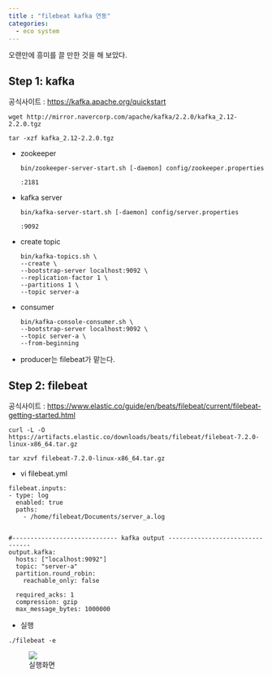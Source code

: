 ```yaml
---
title : "filebeat kafka 연동"
categories:
  - eco system
---
```


오랜만에 흥미를 끌 만한 것을 해 보았다.

## Step 1: kafka

공식사이트 : <https://kafka.apache.org/quickstart>

~~~
wget http://mirror.navercorp.com/apache/kafka/2.2.0/kafka_2.12-2.2.0.tgz

tar -xzf kafka_2.12-2.2.0.tgz
~~~

- zookeeper
    ~~~
    bin/zookeeper-server-start.sh [-daemon] config/zookeeper.properties

    :2181
    ~~~

- kafka server
    ~~~
    bin/kafka-server-start.sh [-daemon] config/server.properties

    :9092
    ~~~

- create topic
    ~~~
    bin/kafka-topics.sh \
    --create \
    --bootstrap-server localhost:9092 \
    --replication-factor 1 \
    --partitions 1 \
    --topic server-a
    ~~~

- consumer
    ~~~
    bin/kafka-console-consumer.sh \
    --bootstrap-server localhost:9092 \
    --topic server-a \
    --from-beginning
    ~~~

- producer는 filebeat가 맡는다.

## Step 2: filebeat

공식사이트 : <https://www.elastic.co/guide/en/beats/filebeat/current/filebeat-getting-started.html>

~~~
curl -L -O https://artifacts.elastic.co/downloads/beats/filebeat/filebeat-7.2.0-linux-x86_64.tar.gz

tar xzvf filebeat-7.2.0-linux-x86_64.tar.gz
~~~

- vi filebeat.yml
~~~
filebeat.inputs:
- type: log
  enabled: true
  paths:
    - /home/filebeat/Documents/server_a.log


#----------------------------- kafka output --------------------------------
output.kafka:
  hosts: ["localhost:9092"]
  topic: "server-a"
  partition.round_robin:
    reachable_only: false

  required_acks: 1
  compression: gzip
  max_message_bytes: 1000000
~~~

- 실행
~~~
./filebeat -e
~~~

<figure>
  <img src="/assets/images/19-07-30-filebeat_kafka/run.png">
  <figcaption>실행화면</figcaption>
</figure>


